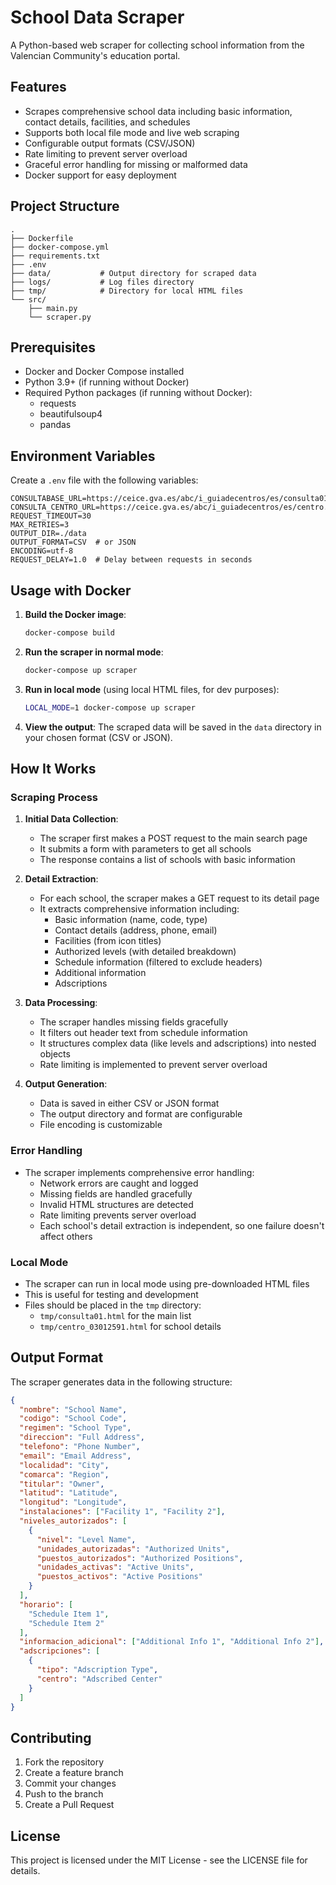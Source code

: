 # School Data Scraper

A Python-based web scraper for collecting school information from the Valencian Community's education portal.

## Features

- Scrapes comprehensive school data including basic information, contact details, facilities, and schedules
- Supports both local file mode and live web scraping
- Configurable output formats (CSV/JSON)
- Rate limiting to prevent server overload
- Graceful error handling for missing or malformed data
- Docker support for easy deployment

## Project Structure

```
.
├── Dockerfile
├── docker-compose.yml
├── requirements.txt
├── .env
├── data/           # Output directory for scraped data
├── logs/           # Log files directory
├── tmp/            # Directory for local HTML files
└── src/
    ├── main.py
    └── scraper.py
```

## Prerequisites

- Docker and Docker Compose installed
- Python 3.9+ (if running without Docker)
- Required Python packages (if running without Docker):
  - requests
  - beautifulsoup4
  - pandas

## Environment Variables

Create a `.env` file with the following variables:

```env
CONSULTABASE_URL=https://ceice.gva.es/abc/i_guiadecentros/es/consulta01.asp
CONSULTA_CENTRO_URL=https://ceice.gva.es/abc/i_guiadecentros/es/centro.asp
REQUEST_TIMEOUT=30
MAX_RETRIES=3
OUTPUT_DIR=./data
OUTPUT_FORMAT=CSV  # or JSON
ENCODING=utf-8
REQUEST_DELAY=1.0  # Delay between requests in seconds
```

## Usage with Docker

1. **Build the Docker image**:
   ```bash
   docker-compose build
   ```

2. **Run the scraper in normal mode**:
   ```bash
   docker-compose up scraper
   ```

3. **Run in local mode** (using local HTML files, for dev purposes):
   ```bash
   LOCAL_MODE=1 docker-compose up scraper
   ```

4. **View the output**:
   The scraped data will be saved in the `data` directory in your chosen format (CSV or JSON).

## How It Works

### Scraping Process

1. **Initial Data Collection**:
   - The scraper first makes a POST request to the main search page
   - It submits a form with parameters to get all schools
   - The response contains a list of schools with basic information

2. **Detail Extraction**:
   - For each school, the scraper makes a GET request to its detail page
   - It extracts comprehensive information including:
     - Basic information (name, code, type)
     - Contact details (address, phone, email)
     - Facilities (from icon titles)
     - Authorized levels (with detailed breakdown)
     - Schedule information (filtered to exclude headers)
     - Additional information
     - Adscriptions

3. **Data Processing**:
   - The scraper handles missing fields gracefully
   - It filters out header text from schedule information
   - It structures complex data (like levels and adscriptions) into nested objects
   - Rate limiting is implemented to prevent server overload

4. **Output Generation**:
   - Data is saved in either CSV or JSON format
   - The output directory and format are configurable
   - File encoding is customizable

### Error Handling

- The scraper implements comprehensive error handling:
  - Network errors are caught and logged
  - Missing fields are handled gracefully
  - Invalid HTML structures are detected
  - Rate limiting prevents server overload
  - Each school's detail extraction is independent, so one failure doesn't affect others

### Local Mode

- The scraper can run in local mode using pre-downloaded HTML files
- This is useful for testing and development
- Files should be placed in the `tmp` directory:
  - `tmp/consulta01.html` for the main list
  - `tmp/centro_03012591.html` for school details

## Output Format

The scraper generates data in the following structure:

```json
{
  "nombre": "School Name",
  "codigo": "School Code",
  "regimen": "School Type",
  "direccion": "Full Address",
  "telefono": "Phone Number",
  "email": "Email Address",
  "localidad": "City",
  "comarca": "Region",
  "titular": "Owner",
  "latitud": "Latitude",
  "longitud": "Longitude",
  "instalaciones": ["Facility 1", "Facility 2"],
  "niveles_autorizados": [
    {
      "nivel": "Level Name",
      "unidades_autorizadas": "Authorized Units",
      "puestos_autorizados": "Authorized Positions",
      "unidades_activas": "Active Units",
      "puestos_activos": "Active Positions"
    }
  ],
  "horario": [
    "Schedule Item 1",
    "Schedule Item 2"
  ],
  "informacion_adicional": ["Additional Info 1", "Additional Info 2"],
  "adscripciones": [
    {
      "tipo": "Adscription Type",
      "centro": "Adscribed Center"
    }
  ]
}
```

## Contributing

1. Fork the repository
2. Create a feature branch
3. Commit your changes
4. Push to the branch
5. Create a Pull Request

## License

This project is licensed under the MIT License - see the LICENSE file for details.
